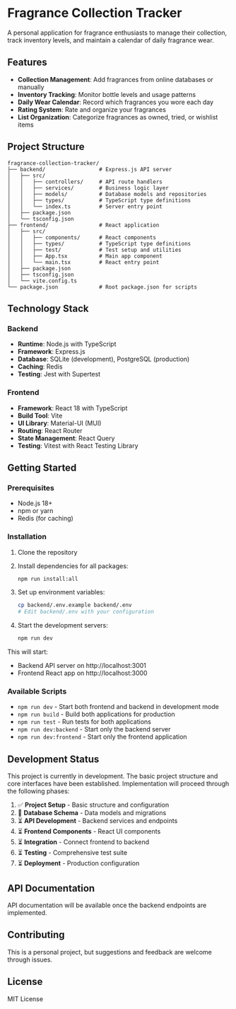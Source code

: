 # Fragrance Collection Tracker

A personal application for fragrance enthusiasts to manage their collection, track inventory levels, and maintain a calendar of daily fragrance wear.

## Features

- **Collection Management**: Add fragrances from online databases or manually
- **Inventory Tracking**: Monitor bottle levels and usage patterns
- **Daily Wear Calendar**: Record which fragrances you wore each day
- **Rating System**: Rate and organize your fragrances
- **List Organization**: Categorize fragrances as owned, tried, or wishlist items

## Project Structure

```
fragrance-collection-tracker/
├── backend/                 # Express.js API server
│   ├── src/
│   │   ├── controllers/     # API route handlers
│   │   ├── services/        # Business logic layer
│   │   ├── models/          # Database models and repositories
│   │   ├── types/           # TypeScript type definitions
│   │   └── index.ts         # Server entry point
│   ├── package.json
│   └── tsconfig.json
├── frontend/                # React application
│   ├── src/
│   │   ├── components/      # React components
│   │   ├── types/           # TypeScript type definitions
│   │   ├── test/            # Test setup and utilities
│   │   ├── App.tsx          # Main app component
│   │   └── main.tsx         # React entry point
│   ├── package.json
│   ├── tsconfig.json
│   └── vite.config.ts
└── package.json             # Root package.json for scripts
```

## Technology Stack

### Backend
- **Runtime**: Node.js with TypeScript
- **Framework**: Express.js
- **Database**: SQLite (development), PostgreSQL (production)
- **Caching**: Redis
- **Testing**: Jest with Supertest

### Frontend
- **Framework**: React 18 with TypeScript
- **Build Tool**: Vite
- **UI Library**: Material-UI (MUI)
- **Routing**: React Router
- **State Management**: React Query
- **Testing**: Vitest with React Testing Library

## Getting Started

### Prerequisites
- Node.js 18+ 
- npm or yarn
- Redis (for caching)

### Installation

1. Clone the repository
2. Install dependencies for all packages:
   ```bash
   npm run install:all
   ```

3. Set up environment variables:
   ```bash
   cp backend/.env.example backend/.env
   # Edit backend/.env with your configuration
   ```

4. Start the development servers:
   ```bash
   npm run dev
   ```

This will start:
- Backend API server on http://localhost:3001
- Frontend React app on http://localhost:3000

### Available Scripts

- `npm run dev` - Start both frontend and backend in development mode
- `npm run build` - Build both applications for production
- `npm run test` - Run tests for both applications
- `npm run dev:backend` - Start only the backend server
- `npm run dev:frontend` - Start only the frontend application

## Development Status

This project is currently in development. The basic project structure and core interfaces have been established. Implementation will proceed through the following phases:

1. ✅ **Project Setup** - Basic structure and configuration
2. 🔄 **Database Schema** - Data models and migrations
3. ⏳ **API Development** - Backend services and endpoints
4. ⏳ **Frontend Components** - React UI components
5. ⏳ **Integration** - Connect frontend to backend
6. ⏳ **Testing** - Comprehensive test suite
7. ⏳ **Deployment** - Production configuration

## API Documentation

API documentation will be available once the backend endpoints are implemented.

## Contributing

This is a personal project, but suggestions and feedback are welcome through issues.

## License

MIT License